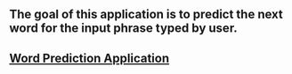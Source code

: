 ## The goal of this application is to predict the next word for the input phrase typed by user.
## [Word Prediction Application](http://rpubs.com/rish29/wordPredictionApp)
